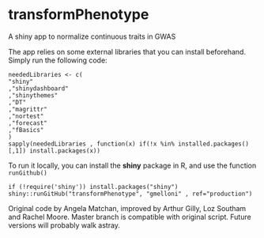 # transformPhenotype
A shiny app to normalize continuous traits in GWAS

The app relies on some external libraries that you can install beforehand.
Simply run the following code:
```{r}
neededLibraries <- c(
"shiny"
,"shinydashboard"
,"shinythemes"
,"DT"
,"magrittr"
,"nortest"
,"forecast"
,"fBasics"
)
sapply(neededLibraries , function(x) if(!x %in% installed.packages()[,1]) install.packages(x))
```

To run it locally, you can install the **shiny** package in R, and
use the function `runGithub()`
```{r}
if (!require('shiny')) install.packages("shiny")
shiny::runGitHub("transformPhenotype", "gmelloni" , ref="production")
```
Original code by Angela Matchan, improved by Arthur Gilly, Loz Southam and Rachel Moore.
Master branch is compatible with original script. Future versions will probably walk astray.
